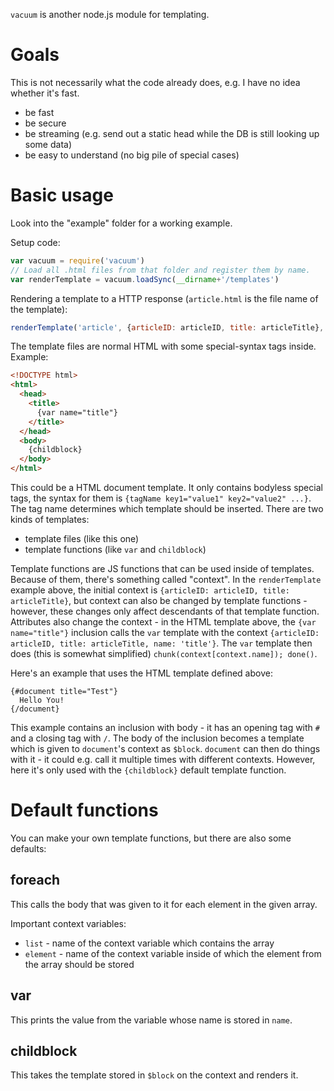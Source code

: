 `vacuum` is another node.js module for templating.

Goals
=====
This is not necessarily what the code already does, e.g. I have no idea whether it's fast.

 - be fast
 - be secure
 - be streaming (e.g. send out a static head while the DB is still looking up some data)
 - be easy to understand (no big pile of special cases)

Basic usage
===========
Look into the "example" folder for a working example.

Setup code:

```js
var vacuum = require('vacuum')
// Load all .html files from that folder and register them by name.
var renderTemplate = vacuum.loadSync(__dirname+'/templates')
```

Rendering a template to a HTTP response (`article.html` is the file name of the template):

```js
renderTemplate('article', {articleID: articleID, title: articleTitle}, httpResponse)
```

The template files are normal HTML with some special-syntax tags inside. Example:

```html
<!DOCTYPE html>
<html>
  <head>
    <title>
      {var name="title"}
    </title>
  </head>
  <body>
    {childblock}
  </body>
</html>
```

This could be a HTML document template. It only contains bodyless special tags, the syntax for them is
`{tagName key1="value1" key2="value2" ...}`. The tag name determines which template should be inserted.
There are two kinds of templates:

 - template files (like this one)
 - template functions (like `var` and `childblock`)

Template functions are JS functions that can be used inside of templates. Because of them, there's
something called "context". In the `renderTemplate` example above, the initial context is
`{articleID: articleID, title: articleTitle}`, but context can also be changed by template functions - however, these changes
only affect descendants of that template function. Attributes also change the context - in the
HTML template above, the `{var name="title"}` inclusion calls the `var` template with the context
`{articleID: articleID, title: articleTitle, name: 'title'}`. The `var` template then does (this is
somewhat simplified) `chunk(context[context.name]); done()`.

Here's an example that uses the HTML template defined above:

    {#document title="Test"}
      Hello You!
    {/document}

This example contains an inclusion with body - it has an opening tag with `#` and a closing tag with `/`.
The body of the inclusion becomes a template which is given to `document`'s context as `$block`.
`document` can then do things with it - it could e.g. call it multiple times with different contexts.
However, here it's only used with the `{childblock}` default template function.

Default functions
=================
You can make your own template functions, but there are also some defaults:

foreach
-------
This calls the body that was given to it for each element in the given array.

Important context variables:

 - `list` - name of the context variable which contains the array
 - `element` - name of the context variable inside of which the element from the array should be stored

var
---
This prints the value from the variable whose name is stored in `name`.

childblock
----------
This takes the template stored in `$block` on the context and renders it.
